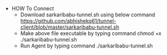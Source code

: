 -  HOW To Connect
   - Download sarkaribabu-tunnel.sh using below command
      https://github.com/abhishekq61/tunnel-client/blob/master/sarkaribabu-tunnel.sh
    - Make above file executable by typing command
       chmod +x ./sarkaribabu-tunnel.sh
    - Run Agent by typing command
       ./sarkaribabu-tunnel.sh
    